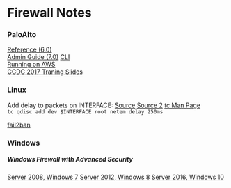 # Firewall Notes

### PaloAlto
[Reference (6.0)](PAN-OS-6.0-CLI-ref.pdf)  
[Admin Guide (7.0)](pan-os.pdf)
[CLI](https://www.paloaltonetworks.com/documentation/61/pan-os/pan-os/device-management/use-the-command-line-interface-cli)  
[Running on AWS](https://www.paloaltonetworks.com/products/secure-the-network/virtualized-next-generation-firewall/vm-series-for-aws)  
[CCDC 2017 Traning Slides](CCDC2017Training.pptx)  

### Linux
Add delay to packets on INTERFACE: [Source](https://superuser.com/questions/173751/how-to-deliberately-introduce-a-delay-for-incoming-udp-packets) [Source 2](http://bencane.com/2012/07/16/tc-adding-simulated-network-latency-to-your-linux-server/) [tc Man Page](http://www.lartc.org/manpages/tc.txt)  
`tc qdisc add dev $INTERFACE root netem delay 250ms`  

[fail2ban](https://github.com/fail2ban/fail2ban)  

### Windows
##### Windows Firewall with Advanced Security
[Server 2008, Windows 7](https://technet.microsoft.com/en-us/library/cc754274(v=ws.11).aspx)  
[Server 2012, Windows 8](https://technet.microsoft.com/en-us/library/hh831365(v=ws.11).aspx)  
[Server 2016, Windows 10](https://technet.microsoft.com/en-us/itpro/windows/keep-secure/windows-firewall-with-advanced-security)  
